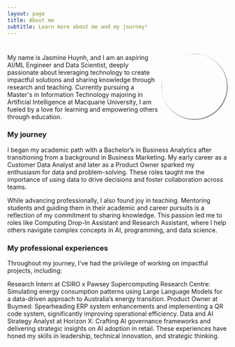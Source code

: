 ```yaml
---
layout: page
title: About me
subtitle: Learn more about me and my journey!
---
```


# <img align="right" src="/assets/img/ProfilePic2.jpg" style="height:150px; border-radius: 50%; box-shadow: 1px 1px 2px rgba(0, 0, 0, .8);">

My name is Jasmine Huynh, and I am an aspiring AI/ML Engineer and Data Scientist, deeply passionate about leveraging technology to create impactful solutions and sharing knowledge through research and teaching. Currently pursuing a Master's in Information Technology majoring in Artificial Intelligence at Macquarie University, I am fueled by a love for learning and empowering others through education.


### My journey

I began my academic path with a Bachelor’s in Business Analytics after transitioning from a background in Business Marketing. My early career as a Customer Data Analyst and later as a Product Owner sparked my enthusiasm for data and problem-solving. These roles taught me the importance of using data to drive decisions and foster collaboration across teams.

While advancing professionally, I also found joy in teaching. Mentoring students and guiding them in their academic and career pursuits is a reflection of my commitment to sharing knowledge. This passion led me to roles like Computing Drop-In Assistant and Research Assistant, where I help others navigate complex concepts in AI, programming, and data science.

### My professional experiences
Throughout my journey, I’ve had the privilege of working on impactful projects, including:

Research Intern at CSIRO x Pawsey Supercomputing Research Centre: Simulating energy consumption patterns using Large Language Models for a data-driven approach to Australia’s energy transition.
Product Owner at Buymed: Spearheading ERP system enhancements and implementing a QR code system, significantly improving operational efficiency.
Data and AI Strategy Analyst at Horizon X: Crafting AI governance frameworks and delivering strategic insights on AI adoption in retail.
These experiences have honed my skills in leadership, technical innovation, and strategic thinking.
